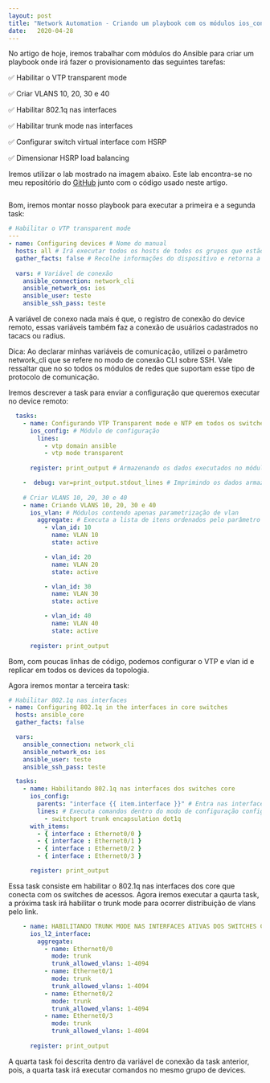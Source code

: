 ```yaml
---
layout: post 
title: "Network Automation - Criando um playbook com os módulos ios_config, ios_vlan e ios_l2_interface"
date:   2020-04-28
---
```


<p class="intro"><span class="dropcap">N</span>o artigo de hoje, iremos trabalhar com módulos do Ansible para criar um playbook onde irá fazer o provisionamento das seguintes tarefas:</p>

✅ Habilitar o VTP transparent mode

✅ Criar VLANS 10, 20, 30 e 40

✅ Habilitar 802.1q nas interfaces

✅ Habilitar trunk mode nas interfaces

✅ Configurar switch virtual interface com HSRP

✅ Dimensionar HSRP load balancing

<p>Iremos utilizar o lab mostrado na imagem abaixo. Este lab encontra-se no meu repositório do <a href="https://www.linkedin.com/company/ccna-student/?viewAsMember=true">GitHub</a> junto com o código usado neste artigo.</p>

<img src="{{ '/assets/img/artigo04.jpg' | prepend: site.baseurl }}" alt=""> 

<p>Bom, iremos montar nosso playbook para executar a primeira e a segunda task:</p>

```yaml
# Habilitar o VTP transparent mode
---
- name: Configuring devices # Nome do manual 
  hosts: all # Irá executar todos os hosts de todos os grupos que estão alocados no arquivo hosts
  gather_facts: false # Recolhe informações do dispositivo e retorna a saída em YAML
  
  vars: # Variável de conexão
    ansible_connection: network_cli
    ansible_network_os: ios
    ansible_user: teste
    ansible_ssh_pass: teste
```

<p>A variável de conexo nada mais é que, o registro de conexão do device remoto, essas variáveis também faz a conexão de usuários cadastrados no tacacs ou radius.</p>

<p>Dica: Ao declarar minhas variáveis de comunicação, utilizei o parâmetro network_cli que se refere no modo de conexão CLI sobre SSH. Vale ressaltar que no so todos os módulos de redes que suportam esse tipo de protocolo de comunicação.</p>

<p>Iremos descrever a task para enviar a configuração que queremos executar no device remoto:</p>

```yaml
  tasks:
    - name: Configurando VTP Transparent mode e NTP em todos os switches 
      ios_config: # Módulo de configuração       
        lines:
          - vtp domain ansible
          - vtp mode transparent         
        
      register: print_output # Armazenando os dados executados no módulo acima

    -  debug: var=print_output.stdout_lines # Imprimindo os dados armazenados 
    
    # Criar VLANS 10, 20, 30 e 40
    - name: Criando VLANS 10, 20, 30 e 40
      ios_vlan: # Módulos contendo apenas parametrização de vlan
        aggregate: # Executa a lista de itens ordenados pelo parâmetro vlan_id
          - vlan_id: 10              
            name: VLAN 10          
            state: active

          - vlan_id: 20              
            name: VLAN 20          
            state: active 

          - vlan_id: 30              
            name: VLAN 30          
            state: active

          - vlan_id: 40              
            name: VLAN 40          
            state: active          
          
      register: print_output
```

<p>Bom, com poucas linhas de código, podemos configurar o VTP e vlan id e replicar em todos os devices da topologia.</p>

<p>Agora iremos montar a terceira task:</p>

```yaml
# Habilitar 802.1q nas interfaces
- name: Configuring 802.1q in the interfaces in core switches
  hosts: ansible_core
  gather_facts: false

  vars:
    ansible_connection: network_cli
    ansible_network_os: ios
    ansible_user: teste
    ansible_ssh_pass: teste

  tasks:    
    - name: Habilitando 802.1q nas interfaces dos switches core
      ios_config:        
        parents: "interface {{ item.interface }}" # Entra nas interfaces listadas no dicionário with_items
        lines: # Executa comandos dentro do modo de configuração config-if
          - switchport trunk encapsulation dot1q
      with_items:
        - { interface : Ethernet0/0 }
        - { interface : Ethernet0/1 }
        - { interface : Ethernet0/2 }
        - { interface : Ethernet0/3 }      

      register: print_output
```

<p>Essa task consiste em habilitar o 802.1q nas interfaces dos core que conecta com os switches de acessos. Agora iremos executar a qaurta task, a próxima task irá habilitar o trunk mode para ocorrer distribuição de vlans pelo link.</p>

```yaml
    - name: HABILITANDO TRUNK MODE NAS INTERFACES ATIVAS DOS SWITCHES CORE
      ios_l2_interface:
        aggregate:
          - name: Ethernet0/0
            mode: trunk
            trunk_allowed_vlans: 1-4094
          - name: Ethernet0/1
            mode: trunk
            trunk_allowed_vlans: 1-4094
          - name: Ethernet0/2
            mode: trunk
            trunk_allowed_vlans: 1-4094
          - name: Ethernet0/3
            mode: trunk
            trunk_allowed_vlans: 1-4094
            
      register: print_output
```

<p>A quarta task foi descrita dentro da variável de conexão da task anterior, pois, a quarta task irá executar comandos no mesmo grupo de devices.</p>
